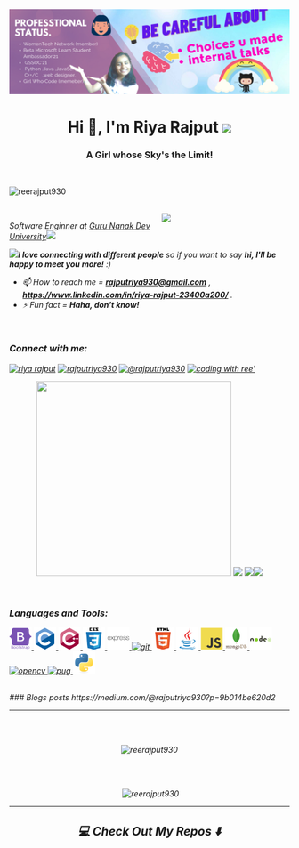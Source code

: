 <img src="Riya-Banner.png" alt="don't" >
<h1 align="center">Hi 👋, I'm Riya Rajput <img src="https://media.giphy.com/media/mGcNjsfWAjY5AEZNw6/giphy.gif" width="50"></h1>
<h3 align="center">A Girl whose Sky's the Limit!</h3>
<br>
<p align="left"> <img src="https://komarev.com/ghpvc/?username=reerajput930&label=Profile%20views&color=0e75b6&style=flat" alt="reerajput930" /> </p>
<br>
<img align='right' src="https://media.giphy.com/media/ieyl9zmCjO4b4t6qoY/giphy.gif" width="230">
<p><em>Software Enginner at <a href="https://online.gndu.ac.in">Guru Nanak Dev University</a><img src="https://media.giphy.com/media/WUlplcMpOCEmTGBtBW/giphy.gif"     width="30"> </p>


<img src="https://media.giphy.com/media/LnQjpWaON8nhr21vNW/giphy.gif" width="60"><em><b>I love connecting with different people</b> so if you want to say <b>hi, I'll be happy to meet you more!</b> :)</em>


- 📫 How to reach me = **rajputriya930@gmail.com** , **https://www.linkedin.com/in/riya-rajput-23400a200/** .
- ⚡ Fun fact        =  **Haha, don't know!**
<br>

<h3 align="left">Connect with me:</h3>

<p align="left">
<a href="https://linkedin.com/in/riya rajput" target="blank"><img align="center" src="https://raw.githubusercontent.com/rahuldkjain/github-profile-readme-generator/master/src/images/icons/Social/linked-in-alt.svg" alt="riya rajput" height="30" width="40" /></a>
<a href="https://instagram.com/rajputriya930" target="blank"><img align="center" src="https://raw.githubusercontent.com/rahuldkjain/github-profile-readme-generator/master/src/images/icons/Social/instagram.svg" alt="rajputriya930" height="30" width="40" /></a>
<a href="https://medium.com/@rajputriya930" target="blank"><img align="center" src="https://raw.githubusercontent.com/rahuldkjain/github-profile-readme-generator/master/src/images/icons/Social/medium.svg" alt="@rajputriya930" height="30" width="40" /></a>
<a href="https://www.youtube.com/channel/UC0635BP1YEl9wYp6cFBpHrA" target="blank"><img align="center" src="https://raw.githubusercontent.com/rahuldkjain/github-profile-readme-generator/master/src/images/icons/Social/youtube.svg" alt="coding with ree'" height="30" width="40" /></a>
</p>

<p align="center">
<img src="https://camo.githubusercontent.com/3b7c592ede97b6138ffd4b1cc1541c2f3b11fd39/687474703a2f2f33312e6d656469612e74756d626c722e636f6d2f31376665613932306666333665663466356238373764353231366137616164392f74756d626c725f6d6f39786a65387a5a34317163626975666f315f313238302e676966" height="350px" width ="350px">
<img src="https://i.giphy.com/media/LMt9638dO8dftAjtco/200.webp" width="150"> <img src="https://i.giphy.com/media/KzJkzjggfGN5Py6nkT/200.webp" width="150"><img src="https://i.giphy.com/media/IdyAQJVN2kVPNUrojM/200.webp" width="150">
</p>
<br>
<h3 align="left">Languages and Tools:</h3>

<p align="left"> <a href="https://getbootstrap.com" target="_blank"> <img src="https://raw.githubusercontent.com/devicons/devicon/master/icons/bootstrap/bootstrap-plain-wordmark.svg" alt="bootstrap" width="40" height="40"/> </a> <a href="https://www.cprogramming.com/" target="_blank"> <img src="https://raw.githubusercontent.com/devicons/devicon/master/icons/c/c-original.svg" alt="c" width="40" height="40"/> </a> <a href="https://www.w3schools.com/cpp/" target="_blank"> <img src="https://raw.githubusercontent.com/devicons/devicon/master/icons/cplusplus/cplusplus-original.svg" alt="cplusplus" width="40" height="40"/> </a> <a href="https://www.w3schools.com/css/" target="_blank"> <img src="https://raw.githubusercontent.com/devicons/devicon/master/icons/css3/css3-original-wordmark.svg" alt="css3" width="40" height="40"/> </a> <a href="https://expressjs.com" target="_blank"> <img src="https://raw.githubusercontent.com/devicons/devicon/master/icons/express/express-original-wordmark.svg" alt="express" width="40" height="40"/> </a> <a href="https://git-scm.com/" target="_blank"> <img src="https://www.vectorlogo.zone/logos/git-scm/git-scm-icon.svg" alt="git" width="40" height="40"/> </a> <a href="https://www.w3.org/html/" target="_blank"> <img src="https://raw.githubusercontent.com/devicons/devicon/master/icons/html5/html5-original-wordmark.svg" alt="html5" width="40" height="40"/> </a> <a href="https://www.java.com" target="_blank"> <img src="https://raw.githubusercontent.com/devicons/devicon/master/icons/java/java-original.svg" alt="java" width="40" height="40"/> </a> <a href="https://developer.mozilla.org/en-US/docs/Web/JavaScript" target="_blank"> <img src="https://raw.githubusercontent.com/devicons/devicon/master/icons/javascript/javascript-original.svg" alt="javascript" width="40" height="40"/> </a> <a href="https://www.mongodb.com/" target="_blank"> <img src="https://raw.githubusercontent.com/devicons/devicon/master/icons/mongodb/mongodb-original-wordmark.svg" alt="mongodb" width="40" height="40"/> </a> <a href="https://nodejs.org" target="_blank"> <img src="https://raw.githubusercontent.com/devicons/devicon/master/icons/nodejs/nodejs-original-wordmark.svg" alt="nodejs" width="40" height="40"/> </a> <a href="https://opencv.org/" target="_blank"> <img src="https://www.vectorlogo.zone/logos/opencv/opencv-icon.svg" alt="opencv" width="40" height="40"/> </a> <a href="https://pugjs.org" target="_blank"> <img src="https://cdn.worldvectorlogo.com/logos/pug.svg" alt="pug" width="40" height="40"/> </a> <a href="https://www.python.org" target="_blank"> <img src="https://raw.githubusercontent.com/devicons/devicon/master/icons/python/python-original.svg" alt="python" width="40" height="40"/> </a> </p>

<br>
### Blogs posts
<!-- BLOG-POST-LIST:START -->
https://medium.com/@rajputriya930?p=9b014be620d2
<!-- BLOG-POST-LIST:END -->

<hr>
<br><br>
<p  align="center">
<img  src="https://github-readme-stats.vercel.app/api/top-langs?username=reerajput930&show_icons=true&locale=en&layout=compact" alt="reerajput930"/>
</p>
<br><br>
<p align="center" >&nbsp;<img  src="https://github-readme-stats.vercel.app/api?username=reerajput930&show_icons=true&locale=en" alt="reerajput930" /></p>
<hr>
<h2  align="center">💻 Check Out My Repos ⬇️ </h2>
